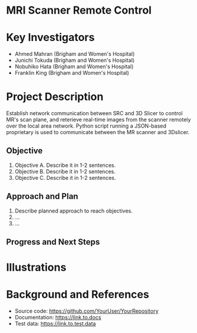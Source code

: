 # MRI Scanner Remote Control

# Key Investigators
- Ahmed Mahran (Brigham and Women's Hospital)
- Junichi Tokuda (Brigham and Women's Hospital)
- Nobuhiko Hata  (Brigham and Women's Hospital) 
- Franklin King (Brigham and Women's Hospital) 


# Project Description
Establish network communication between SRC and 3D Slicer to control MR's scan plane, and reterieve real-time images from the scanner remotely over the local area network.
Python script running a JSON-based proprietary is used to communicate between the MR scanner and 3Dslicer.

## Objective
1. Objective A. Describe it in 1-2 sentences. 
1. Objective B. Describe it in 1-2 sentences. 
1. Objective C. Describe it in 1-2 sentences. 

## Approach and Plan

1. Describe planned approach to reach objectives.
1. ...
1. ...

## Progress and Next Steps

<!--Describe progress and next steps in a few bullet points as you are making progress.-->

# Illustrations

<!--Add pictures and links to videos that demonstrate what has been accomplished.-->

<!--![Description of picture](Example2.jpg)-->

<!--![Some more images](Example2.jpg)-->

# Background and References

<!--Use this space for information that may help people better understand your project, like links to papers, source code, or data.-->

- Source code: https://github.com/YourUser/YourRepository
- Documentation: https://link.to.docs
- Test data: https://link.to.test.data

